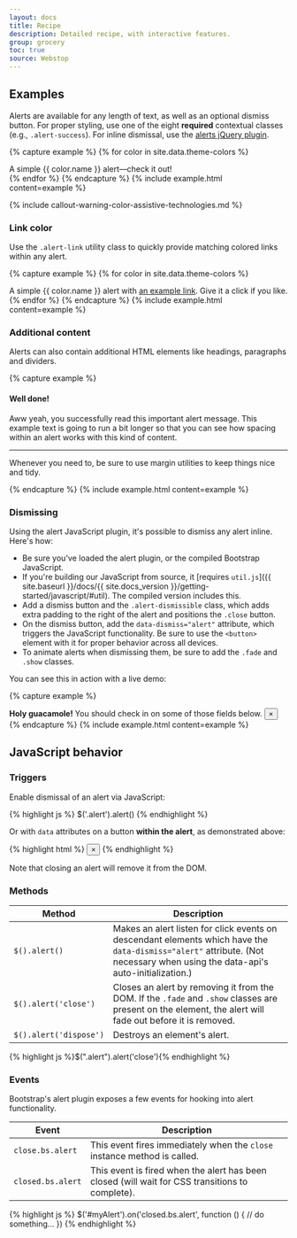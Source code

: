 ```yaml
---
layout: docs
title: Recipe
description: Detailed recipe, with interactive features.
group: grocery
toc: true
source: Webstop
---
```


## Examples

Alerts are available for any length of text, as well as an optional dismiss button. For proper styling, use one of the eight **required** contextual classes (e.g., `.alert-success`). For inline dismissal, use the [alerts jQuery plugin](#dismissing).

{% capture example %}
{% for color in site.data.theme-colors %}
<div class="alert alert-{{ color.name }}" role="alert">
  A simple {{ color.name }} alert—check it out!
</div>{% endfor %}
{% endcapture %}
{% include example.html content=example %}

{% include callout-warning-color-assistive-technologies.md %}

### Link color

Use the `.alert-link` utility class to quickly provide matching colored links within any alert.

{% capture example %}
{% for color in site.data.theme-colors %}
<div class="alert alert-{{ color.name }}" role="alert">
  A simple {{ color.name }} alert with <a href="#" class="alert-link">an example link</a>. Give it a click if you like.
</div>{% endfor %}
{% endcapture %}
{% include example.html content=example %}

### Additional content

Alerts can also contain additional HTML elements like headings, paragraphs and dividers.

{% capture example %}
<div class="alert alert-success" role="alert">
  <h4 class="alert-heading">Well done!</h4>
  <p>Aww yeah, you successfully read this important alert message. This example text is going to run a bit longer so that you can see how spacing within an alert works with this kind of content.</p>
  <hr>
  <p class="mb-0">Whenever you need to, be sure to use margin utilities to keep things nice and tidy.</p>
</div>
{% endcapture %}
{% include example.html content=example %}


### Dismissing

Using the alert JavaScript plugin, it's possible to dismiss any alert inline. Here's how:

- Be sure you've loaded the alert plugin, or the compiled Bootstrap JavaScript.
- If you're building our JavaScript from source, it [requires `util.js`]({{ site.baseurl }}/docs/{{ site.docs_version }}/getting-started/javascript/#util). The compiled version includes this.
- Add a dismiss button and the `.alert-dismissible` class, which adds extra padding to the right of the alert and positions the `.close` button.
- On the dismiss button, add the `data-dismiss="alert"` attribute, which triggers the JavaScript functionality. Be sure to use the `<button>` element with it for proper behavior across all devices.
- To animate alerts when dismissing them, be sure to add the `.fade` and `.show` classes.

You can see this in action with a live demo:

{% capture example %}
<div class="alert alert-warning alert-dismissible fade show" role="alert">
  <strong>Holy guacamole!</strong> You should check in on some of those fields below.
  <button type="button" class="close" data-dismiss="alert" aria-label="Close">
    <span aria-hidden="true">&times;</span>
  </button>
</div>
{% endcapture %}
{% include example.html content=example %}

## JavaScript behavior

### Triggers

Enable dismissal of an alert via JavaScript:

{% highlight js %}
$('.alert').alert()
{% endhighlight %}

Or with `data` attributes on a button **within the alert**, as demonstrated above:

{% highlight html %}
<button type="button" class="close" data-dismiss="alert" aria-label="Close">
  <span aria-hidden="true">&times;</span>
</button>
{% endhighlight %}

Note that closing an alert will remove it from the DOM.

### Methods

| Method | Description |
| --- | --- |
| `$().alert()` | Makes an alert listen for click events on descendant elements which have the `data-dismiss="alert"` attribute. (Not necessary when using the data-api's auto-initialization.) |
| `$().alert('close')` | Closes an alert by removing it from the DOM. If the `.fade` and `.show` classes are present on the element, the alert will fade out before it is removed. |
| `$().alert('dispose')` | Destroys an element's alert. |

{% highlight js %}$(".alert").alert('close'){% endhighlight %}

### Events

Bootstrap's alert plugin exposes a few events for hooking into alert functionality.

| Event | Description |
| --- | --- |
| `close.bs.alert` | This event fires immediately when the <code>close</code> instance method is called. |
| `closed.bs.alert` | This event is fired when the alert has been closed (will wait for CSS transitions to complete). |

{% highlight js %}
$('#myAlert').on('closed.bs.alert', function () {
  // do something…
})
{% endhighlight %}
